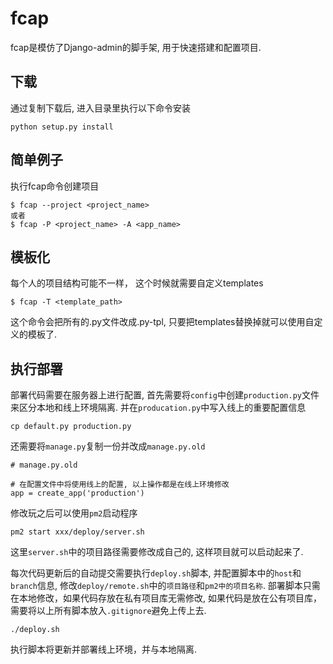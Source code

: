 fcap
=========
fcap是模仿了Django-admin的脚手架, 用于快速搭建和配置项目.

下载
------
通过复制下载后, 进入目录里执行以下命令安装

```
python setup.py install
```

简单例子
---------
执行fcap命令创建项目

```
$ fcap --project <project_name>
或者 
$ fcap -P <project_name> -A <app_name>
```

模板化
-------
每个人的项目结构可能不一样， 这个时候就需要自定义templates

```
$ fcap -T <template_path>
```

这个命令会把所有的.py文件改成.py-tpl, 只要把templates替换掉就可以使用自定义的模板了.


执行部署
--------
部署代码需要在服务器上进行配置, 首先需要将`config`中创建`production.py`文件来区分本地和线上环境隔离.
并在`producation.py`中写入线上的重要配置信息

```
cp default.py production.py
```
还需要将`manage.py`复制一份并改成`manage.py.old`

```
# manage.py.old

# 在配置文件中将使用线上的配置, 以上操作都是在线上环境修改
app = create_app('production')

```
修改玩之后可以使用`pm2`启动程序

```
pm2 start xxx/deploy/server.sh
```
这里`server.sh`中的项目路径需要修改成自己的, 这样项目就可以启动起来了.


每次代码更新后的自动提交需要执行`deploy.sh`脚本, 并配置脚本中的`host`和`branch`信息, 修改`deploy/remote.sh`中的`项目路径`和`pm2中的项目名称`.
部署脚本只需在本地修改，如果代码存放在私有项目库无需修改, 如果代码是放在公有项目库，需要将以上所有脚本放入`.gitignore`避免上传上去.

```
./deploy.sh
```

执行脚本将更新并部署线上环境，并与本地隔离.